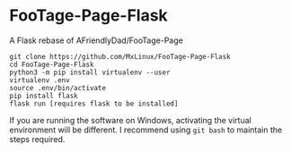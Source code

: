 # FooTage-Page-Flask
A Flask rebase of AFriendlyDad/FooTage-Page

```
git clone https://github.com/MxLinux/FooTage-Page-Flask
cd FooTage-Page-Flask
python3 -m pip install virtualenv --user
virtualenv .env
source .env/bin/activate
pip install flask
flask run [requires flask to be installed]
```

If you are running the software on Windows, activating the virtual environment will be different. I recommend using `git bash` to maintain the steps required. 

